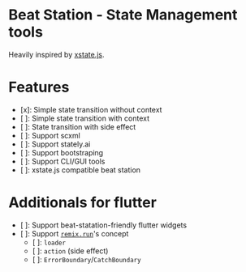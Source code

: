 # Beat Station - State Management tools

Heavily inspired by [xstate.js](https://xstate.js.org).

# Features

- [x]: Simple state transition without context
- [ ]: Simple state transition with context
- [ ]: State transition with side effect
- [ ]: Support scxml
- [ ]: Support stately.ai
- [ ]: Support bootstraping
- [ ]: Support CLI/GUI tools
- [ ]: xstate.js compatible beat station

# Additionals for flutter

- [ ]: Support beat-statation-friendly flutter widgets
- [ ]: Support [`remix.run`](https://remix.run)'s concept
	- [ ]: `loader`
	- [ ]: `action` (side effect)
	- [ ]: `ErrorBoundary`/`CatchBoundary`